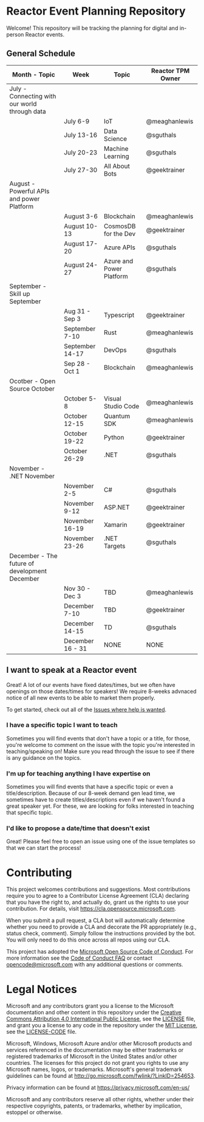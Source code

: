 # Reactor Event Planning Repository
Welcome! This repository will be tracking the planning for digital and in-person Reactor events. 

## General Schedule
| Month - Topic | Week | Topic | Reactor TPM Owner |
|---------------|------|-------|-------------------|
| July - Connecting with our world through data |  |  |  | 
|  | July 6-9 | IoT | @meaghanlewis | 
|  | July 13-16 | Data Science | @sguthals | 
|  | July 20-23 | Machine Learning | @sguthals | 
|  | July 27-30 | All About Bots | @geektrainer | 
| August - Powerful APIs and power Platform |  |  |  | 
|  | August 3-6 | Blockchain | @meaghanlewis | 
|  | August 10-13 | CosmosDB for the Dev | @geektrainer | 
|  | August 17-20 | Azure APIs | @sguthals | 
|  | August 24-27 | Azure and Power Platform | @sguthals | 
| September - Skill up September |  |  |  | 
|  | Aug 31 - Sep 3 | Typescript | @geektrainer | 
|  | September 7-10 | Rust | @meaghanlewis | 
|  | September 14-17 | DevOps | @sguthals | 
|  | Sep 28 - Oct 1 | Blockchain | @meaghanlewis | 
| Ocotber - Open Source October |  |  |  | 
|  | October 5-8 | Visual Studio Code | @meaghanlewis | 
|  | October 12-15 | Quantum SDK | @meaghanlewis | 
|  | October 19-22 | Python | @geektrainer | 
|  | October 26-29 | .NET | @sguthals | 
| November - .NET November |  |  |  | 
|  | November 2-5 | C# | @sguthals | 
|  | November 9-12 | ASP.NET | @geektrainer | 
|  | November 16-19 | Xamarin | @geektrainer | 
|  | November 23-26 | .NET Targets | @sguthals | 
| December - The future of development December |  |  |  | 
|  | Nov 30 - Dec 3 | TBD | @meaghanlewis | 
|  | December 7-10 | TBD | @geektrainer | 
|  | December 14-15 | TD | @sguthals | 
|  | December 16 - 31 | NONE | NONE | 

## I want to speak at a Reactor event
Great! A lot of our events have fixed dates/times, but we often have openings on those dates/times for speakers! We require 8-weeks advnaced notice of all new events to be able to market them properly. 

To get started, check out all of the [Issues where help is wanted](https://github.com/microsoft/ReactorPlanning/issues?q=is%3Aopen+is%3Aissue+label%3A%22help+wanted%22). 

### I have a specific topic I want to teach
Sometimes you will find events that don't have a topic or a title, for those, you're welcome to comment on the issue with the topic you're interested in teaching/speaking on! Make sure you read through the issue to see if there is any guidance on the topics.

### I'm up for teaching anything I have expertise on
Sometimes you will find events that have a specific topic or even a title/description. Because of our 8-week demand gen lead time, we sometimes have to create titles/descriptions even if we haven't found a great speaker yet. For these, we are looking for folks interested in teaching that specific topic. 

### I'd like to propose a date/time that doesn't exist
Great! Please feel free to open an issue using one of the issue templates so that we can start the process!




# Contributing

This project welcomes contributions and suggestions.  Most contributions require you to agree to a
Contributor License Agreement (CLA) declaring that you have the right to, and actually do, grant us
the rights to use your contribution. For details, visit https://cla.opensource.microsoft.com.

When you submit a pull request, a CLA bot will automatically determine whether you need to provide
a CLA and decorate the PR appropriately (e.g., status check, comment). Simply follow the instructions
provided by the bot. You will only need to do this once across all repos using our CLA.

This project has adopted the [Microsoft Open Source Code of Conduct](https://opensource.microsoft.com/codeofconduct/).
For more information see the [Code of Conduct FAQ](https://opensource.microsoft.com/codeofconduct/faq/) or
contact [opencode@microsoft.com](mailto:opencode@microsoft.com) with any additional questions or comments.

# Legal Notices

Microsoft and any contributors grant you a license to the Microsoft documentation and other content
in this repository under the [Creative Commons Attribution 4.0 International Public License](https://creativecommons.org/licenses/by/4.0/legalcode),
see the [LICENSE](LICENSE) file, and grant you a license to any code in the repository under the [MIT License](https://opensource.org/licenses/MIT), see the
[LICENSE-CODE](LICENSE-CODE) file.

Microsoft, Windows, Microsoft Azure and/or other Microsoft products and services referenced in the documentation
may be either trademarks or registered trademarks of Microsoft in the United States and/or other countries.
The licenses for this project do not grant you rights to use any Microsoft names, logos, or trademarks.
Microsoft's general trademark guidelines can be found at http://go.microsoft.com/fwlink/?LinkID=254653.

Privacy information can be found at https://privacy.microsoft.com/en-us/

Microsoft and any contributors reserve all other rights, whether under their respective copyrights, patents,
or trademarks, whether by implication, estoppel or otherwise.
